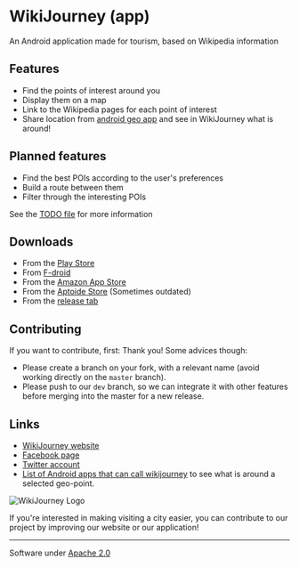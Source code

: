 # WikiJourney (app)

An Android application made for tourism, based on Wikipedia information

## Features
- Find the points of interest around you
- Display them on a map
- Link to the Wikipedia pages for each point of interest
- Share location from [android geo app](https://github.com/k3b/k3b-geoHelper/wiki/Android-Geo-aware-apps) and see in WikiJourney what is around!

## Planned features
- Find the best POIs according to the user's preferences
- Build a route between them
- Filter through the interesting POIs

See the [TODO file](TODO.md) for more information

## Downloads
- From the [Play Store](https://play.google.com/store/apps/details?id=eu.wikijourney.wikijourney)
- From [F-droid](https://f-droid.org/repository/browse/?fdid=com.wikijourney.wikijourney)
- From the [Amazon App Store](http://www.amazon.com/WikiJourney/dp/B0191WMI52/)
- From the [Aptoide Store](http://wikijourney.store.aptoide.com/app/market/com.wikijourney.wikijourney/19/15734195/WikiJourney) (Sometimes outdated)
- From the [release tab](https://github.com/WikiJourney/wikijourney_app/releases)

## Contributing
If you want to contribute, first: Thank you! Some advices though:
 - Please create a branch on your fork, with a relevant name (avoid working directly on the `master` branch).
 - Please push to our `dev` branch, so we can integrate it with other features before merging into the master for a new release.

## Links
- [WikiJourney website](https://www.wikijourney.eu)
- [Facebook page](https://www.facebook.com/WikiJourney)
- [Twitter account](https://twitter.com/WikiJourney)
- [List of Android apps that can call wikijourney](https://github.com/k3b/k3b-geoHelper/wiki/Android-Geo-aware-apps) to see what is around a selected geo-point.

![WikiJourney Logo](https://wikijourneydev.alwaysdata.net/images/design/logo.png)

If you're interested in making visiting a city easier, you can contribute to our project by improving our website or our application!

-----------
Software under [Apache 2.0](https://www.apache.org/licenses/LICENSE-2.0.html)
